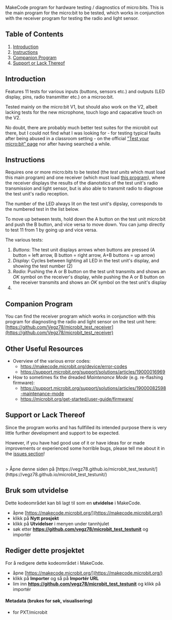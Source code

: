 MakeCode program for hardware testing / diagnostics of micro:bits. This is the main program for the micro:bit to be tested, which works in conjunction with the receiver program for testing the radio and light sensor.

## Table of Contents
1. [Introduction](https://github.com/Vegz78/microbit_test_testunit#introduction)
2. [Instructions](https://github.com/Vegz78/microbit_test_testunit#instructions)
3. [Companion Program](https://github.com/Vegz78/microbit_test_testunit#companion-program)
4. [Support or Lack Thereof](https://github.com/Vegz78/microbit_test_testunit#support-or-lack-thereof)

## Introduction
Features 11 tests for various inputs (buttons, sensors etc.) and outputs (LED display, pins, radio transmitter etc.) on a microo:bit.

Tested mainly on the micro:bit V1, but should also work on the V2, albeit lacking tests for the new microphone, touch logo and capacative touch on the V2.

No doubt, there are probably much better test suites for the microbit out there, but I could not find what I was looking for - for testing typical faults after being abused in a classroom setting - on the official ["Test your micro:bit" page](https://support.microbit.org/support/solutions/articles/19000029924-testing-your-micro-bit) nor after having searched a while.

## Instructions
Requires one or more micro:bits to be tested (the _test units_ which must load this main program) and one receiver (which must load [this program](https://github.com/Vegz78/microbit_test_receiver)), where the receiver displays the results of the dianotstics of the test unit's radio transmission and light sensor, but is also able to transmit radio to diagnose the test unit's radio reception.

The number of the LED always lit on the test unit's dipslay, corresponds to the numbered test in the list below.

To move up between tests, hold down the A button on the test unit micro:bit and push the B button, and vice versa to move down. You can jump directly to test 11 from 1 by going up and vice versa.

The various tests:
1. _Buttons_: The test unit displays arrows when buttons are pressed (A button = left arrow, B button = right arrow, A+B buttons = up arrow)
2. _Display_: Cycles between lighting all LED in the test unit's display, and showing the test number (2)
3. _Radio_: Pushing the A or B button on the test unit transmits and shows an _OK_ symbol on the receiver's display, while pushing the A or B button on the receiver transmits and shows an _OK_ symbol on the test unit's display
4. 

## Companion Program
You can find the receiver program which works in conjunction with this program for diagnosting the radio and light sensor on the test unit here:<BR>
[https://github.com/Vegz78/microbit_test_receiver](https://github.com/Vegz78/microbit_test_receiver)

## Other Useful Resources
- Overview of the various error codes:
  - https://makecode.microbit.org/device/error-codes
  - https://support.microbit.org/support/solutions/articles/19000016969
- How to sometimes fix the dreaded _Maintenance Mode_ (e.g. re-flashing firmware):
  - https://support.microbit.org/support/solutions/articles/19000082598-maintenance-mode
  - https://microbit.org/get-started/user-guide/firmware/  

## Support or Lack Thereof
Since the program works and has fullfilled its intended purpose there is very little further development and support to be expected.

However, if you have had good use of it or have ideas for or made improvements or experienced some horrible bugs, please tell me about it in the [issues section](https://github.com/Vegz78/microbit_test_testunit/issues)!
<BR>

<BR>
> Åpne denne siden på [https://vegz78.github.io/microbit_test_testunit/](https://vegz78.github.io/microbit_test_testunit/)

## Bruk som utvidelse

Dette kodeområdet kan bli lagt til som en **utvidelse** i MakeCode.

* åpne [https://makecode.microbit.org/](https://makecode.microbit.org/)
* klikk på **Nytt prosjekt**
* klikk på **Utvidelser** i menyen under tannhjulet
* søk etter **https://github.com/vegz78/microbit_test_testunit** og importér

## Rediger dette prosjektet

For å redigere dette kodeområdet i MakeCode.

* åpne [https://makecode.microbit.org/](https://makecode.microbit.org/)
* klikk på **Importer** og så på **Importér URL**
* lim inn **https://github.com/vegz78/microbit_test_testunit** og klikk på importér

#### Metadata (brukes for søk, visualisering)

* for PXT/microbit
<script src="https://makecode.com/gh-pages-embed.js"></script><script>makeCodeRender("{{ site.makecode.home_url }}", "{{ site.github.owner_name }}/{{ site.github.repository_name }}");</script>
